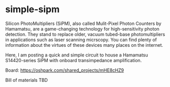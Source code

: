# simple-sipm

Silicon PhotoMultipliers (SiPM), also called Mulit-Pixel Photon Counters by Hamamatsu, are a game-changing technology for high-sensitivity photon detection. They stand to replace older, vacuum tubed-base photomultipliers in applications such as laser scanning micrscopy. You can find plenty of information about the virtues of these devices many places on the internet.

Here, I am posting a quick and simple circuit to house a Hamamatsu S14420-series SiPM with onboard transimpedance amplification.


Board:
https://oshpark.com/shared_projects/mHE8cHZ9

Bill of materials
TBD
